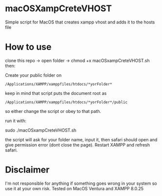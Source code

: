 # macOSXampCreteVHOST
Simple script for MacOS that creates xampp vhost and adds it to the hosts file 

# How to use
clone this repo -> open folder -> chmod +x macOSxampCreteVHOST.sh  then:

Create your public folder on 

    /Applications/XAMPP/xamppfiles/htdocs/*yorFolder*
  
  
keep in mind that script puts the document root as 

    /Applications/XAMPP/xamppfiles/htdocs/*yorFolder*/public 
    
so either change the script or obey to that path.

run it with:

   sudo ./macOSxampCreteVHOST.sh
    
the script will ask for your folder name, input it, then safari should open and give permission error (dont close the page). Restart XAMPP and refresh safari.

# Disclaimer
I'm not responsible for anything if something goes wrong in your system so use it at your own risk. Tested on MacOS Ventura and XAMPP 8.0.25
